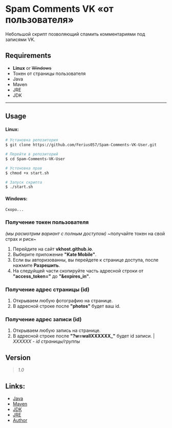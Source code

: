 # Spam Comments VK «‎от пользователя»‎
Небольшой скрипт позволяющий спамить комментариями под записями VK. 
## Requirements
- **Linux** or ~~Windows~~
- Токен от страницы пользователя
- Java
- Maven
- JRE
- JDK

----------------------------------------------------------------------------------------------

## Usage
#### Linux:
```bash
# Установка репозитория
$ git clone https://github.com/Ferius057/Spam-Comments-VK-User.git

# Перейти в репозиторий
$ cd Spam-Comments-VK-User

# Устоновка прав
$ chmod +x start.sh

# Запуск скрипта
$ ./start.sh
```
#### Windows:
```
Скоро...
```

### Получение токен пользователя
*(мы расмотрим вариант с полным доступом)*
~получайте токен на свой страх и риск~
1. Перейдите на сайт **vkhost.github.io**.
2. Выберите приложение **"Kate Mobile"**.
3. Если вы авторизованны, вы перейдете к странице доступа, после нажмите **Разрешить**.
4. На следуйщей части скопируйте часть адресной строки от **"access_token="** до **"&expires_in"**.

###   Получение адрес страницы (id)
1. Открываем любую фотографию на странице.
2. В адресной строке после **"photos"** будет ваш id.

###   Получение адрес записи (id)
1. Открываем любую запись на странице.
2. В адресной строке после **"?w=wallXXXXXX_"** будет id записи. | *XXXXXX - id страницы/группы*

## Version
> *1.0*

## Links:
 - [Java](https://www.java.com)
 - [Maven](https://maven.apache.org)
 - [JDK](https://www.oracle.com/java/technologies/javase-downloads.html)
 - [JRE](https://www.oracle.com/java/technologies/javase-jre8-downloads.html)
 - [Author](https://vk.com/ferius_057)
